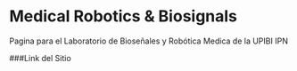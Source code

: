 
# Medical Robotics & Biosignals

Pagina para el Laboratorio de Bioseñales y Robótica Medica de la UPIBI IPN  

###Link del Sitio
